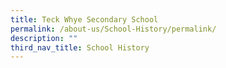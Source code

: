 ```yaml
---
title: Teck Whye Secondary School
permalink: /about-us/School-History/permalink/
description: ""
third_nav_title: School History
---
```

